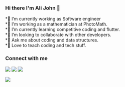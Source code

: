 ### Hi there I'm Ali John 👋

 *🔭 I’m currently working as Software engineer  
 *🧮 I'm working as a mathematician at PhotoMath.  
 *🌱 I’m currently learning competitive coding and flutter.  
 *👯 I’m looking to collaborate with other developers.  
 *💬 Ask me about coding and data structures.  
 *📣 Love to teach coding and tech stuff.  
   
     
     
 ### Connect with me  
  
<a href="https://www.google.com" ><img src="https://img.shields.io/badge/Gmail-D14836?style=for-the-badge&logo=gmail&logoColor=white"></a> 
   <a href="https://www.linkedin.com/in/ali-john-naqvi-b736591a4/" ><img src="https://img.shields.io/badge/LinkedIn-0077B5?style=for-the-badge&logo=linkedin&logoColor=white"></a> 
   <a href="https://twitter.com/AliJohnNaqvi1?s=08" ><img src="https://img.shields.io/badge/Twitter-1DA1F2?style=for-the-badge&logo=twitter&logoColor=white"></a>

<!--
**ali-john/ali-john** is a ✨ _special_ ✨ repository because its `README.md` (this file) appears on your GitHub profile.

Here are some ideas to get you started:


-->
<img src="https://github-readme-stats.vercel.app/api?username=ali-john&&show_icons=true&title_color=ffffff&icon_color=bb2acf&text_color=daf7dc&bg_color=151515">


